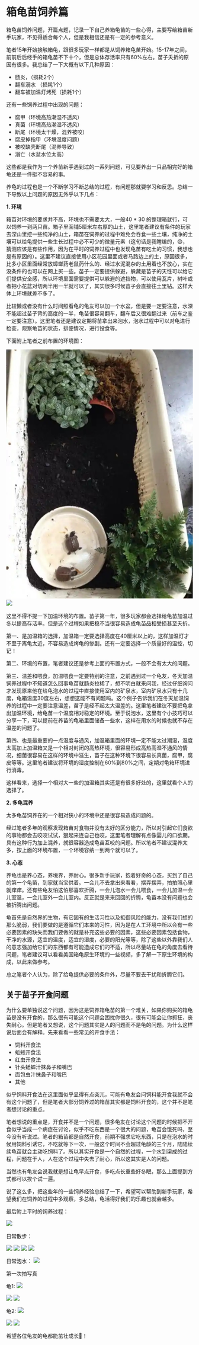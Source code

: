 # 箱龟苗饲养篇

<page-tags text="发布于：2021-09-11"></page-tags>

箱龟苗饲养问题，开篇点题，记录一下自己养箱龟苗的一些心得，主要写给箱苗新手玩家，不见得适合每个人，但是我相信还是有一定的参考意义。

笔者15年开始接触箱龟，跟很多玩家一样都是从饲养箱龟苗开始。15-17年之间，前前后后经手的箱龟苗不下十个，但是总体存活率只有60%左右。苗子夭折的原因有很多。我总结了一下大概有以下几种原因：

* 肠炎，（损耗2个）
* 翻车溺水 （损耗1个）
* 翻车被加温灯烤死（损耗1个）

还有一些饲养过程中出现的问题：

* 腐甲（环境高热潮湿不透风）
* 真菌（环境高热潮湿不透风）
* 断尾（环境太干燥，混养被咬）
* 腐皮掉指甲（环境湿度问题）
* 被咬缺壳断尾（混养导致）
* 溺亡（水盆水位太高）

这些都是我作为一个养苗新手遇到过的一系列问题，可见要养出一只品相完好的箱龟还是一件挺不容易的事。

养龟的过程也是一个不断学习不断总结的过程，有问题那就要学习和反思。总结一下导致以上问题的原因无外乎以下几点：

**1. 环境**

箱苗对环境的要求并不高，环境也不需要太大，一般40 * 30 的整理箱就行，可以饲养一到两只苗。箱子里面铺5厘米左右厚的山土，这里笔者建议有条件的玩家去深山里挖一些纯净的山土，箱苗在饲养的过程中难免会吞食一些土壤，纯净的土壤可以给龟提供一些生长过程中必不可少的微量元素（这句话是我瞎编的，😄，猜测应该是有些作用，因为在平时的饲养过程中也发现龟苗有吃土的习惯，我想也是有原因的）。这里不建议直接使用小区花园里面或者马路边上的土，原因很多，比多小区里面经常放蟑螂药老鼠药什么的、经过水泥混杂的土用着也不放心，实在没条件的也可以在网上买一些。苗子一定要提供躲避，躲藏是苗子的天性可以给它们提供安全感，所以环境里面需要提供可以躲避的遮挡物，可以使用瓦片，树叶或者把小花盆对切两半用一半就可以了，其实很多时候苗子会直接往土里钻。这样大体上环境就差不多了。

比较懒或者没有什么时间照看龟的龟友可以加一个水盆，但是要一定要注意，水深不能超过苗子背的高度的一半，龟苗很容易翻车，翻车后又很难翻过来（前车之鉴一定要注意）。这里笔者还是建议定期将苗拿出来泡水，泡水过程中可以对龟进行检查，观察龟苗的状态，排便情况，进行投食等。

下面附上笔者之前布置的环境图：

<image-container>
 <img src="./WechatIMG96.jpeg"/>
</image-container>
<image-description text="2015年的老图，已经糊得看不清楚了，😂"/>

<image-container>
  <img preview="0" src="http://wangleant.com/turtle-source/IMG_20210911_856691631370538_.pic_hd.jpg"/>
</image-container>
<image-description text="最近布置的养苗环境"/>

这里不得不提一下加温环境的布置。苗子第一年，很多玩家都会选择给龟苗加温过冬以提高存活率。但是这个过程如果把稳不当很容易造成龟苗品相受损甚至夭折。

第一、是加温箱的选择，加温箱一定要选择高度在40厘米以上的，这样加温灯才不至于离龟太近，不容易造成烤龟的惨剧。还有一定要选择一个质量好的温控，切记！

第二、环境的布置，笔者建议还是参考上面的布置方式，一般不会有太大的问题。

第三、温差和喂食，加温喂食一定要特别的注意，之前遇到过一个龟友，冬天加温饲养过程中不知道怎么回事龟苗就肠炎拉稀了，想不明白就来问我，经过仔细询问才发现原来他在给龟泡水的过程中直接使用室内的矿泉水，室内矿泉水只有十几度，龟箱温度30度左右，想想这能不有问题吗。这个例子告诉我们在冬天加温饲养的过程中一定要注意温差，苗子是经不起太大温差的。这里笔者建议不要把龟拿出加温环境，给龟苗一个温度相对稳定的环境。至于说泡水，这里有个小技巧可以分享一下，可以提前在养苗的龟箱里面储备一些水，这样在用水的时候也就不存在温差的问题了。

第四、也是最重要的一点湿度与通风，加温箱里面的环境一定不能太过潮湿，湿度太高加上加温箱又是一个相对封闭的高热环境，很容易形成高热高湿不通风的情况，细菌很容易在这样的环境中滋生，苗子在这种环境下很容易长真菌，腐甲，腐皮等等。这里笔者建议将环境的湿度控制在60%到80%之间，定期对龟箱环境进行消毒。

这样看来，选择一个相对大一些的加温箱其实还是有很多好处的，这里就看个人的选择了。

**2. 多龟混养**

太多龟苗饲养在的一个相对狭小的环境中还是很容易造成问题的。

经过笔者多年的观察发现箱苗对食物并没有太好的区分能力，所以对引起它们食欲的事物都会去咬咬试试，狠起来连自己也咬，这里笔者理解有点像婴儿的口欲期。具有这种行为加上混养，就很容器造成龟苗互咬的问题。所以笔者不建议混养太多，按上面的环境布置，一个环境容纳一到两个就可以了。

**3. 心态**

养龟也是养心态，养境界，养耐心。很多新手玩家，抱着好奇的心态，买到了自己的第一个龟苗，到家就当宝供着。一会儿不去拿出来看看，摆弄摆弄，拍拍照心里就痒痒。还有些龟友怕这怕那喜欢折腾，一会儿泡水一会儿喂食，一会儿加温一会儿室温，一会儿室外一会儿室内。反正就是来来回回的折腾，龟苗本没有问题也会被折腾出问题。

龟首先是自然界的生物，有它固有的生活习性以及抵御风险的能力，没有我们想的那么脆弱，我们要做的是遵循它们本来的习性，因为是在人工环境中所以会有一些必要因素的缺失而我们要做的就是补充这些必要的因素，这些必要因素包括食物，干净的水源，适宜的温度，适宜的湿度，必要的阳光等等，除了这些以外靠我们人的意志强加给它们的东西都有可能造成它们的不适，所以尽量站在龟的角度去看待问题，笔者建议可以看看美国箱龟原生环境的一些视频，多了解一下原生环境的构成，以此来做参考。

总之笔者个人认为，除了给龟提供必要的条件外，尽量不要去干扰和折腾它们。

## 关于苗子开食问题

为什么要单独说这个问题，因为这是饲养箱龟苗的第一个难关，如果你购买的箱龟苗是没有开食的，那么很有可能这个问题会困扰你很久，很有可能会让你抓狂，丧失耐心。但是笔者又想说，这个问题其实是人的问题而不是龟的问题。为什么这样说后面会有解释。先来看看一些常见的开食手法：

* 饲料开食法
* 蚯蚓开食法
* 红虫开食法
* 针头蟋蟀汁抹鼻子和嘴巴
* 面包虫汁抹鼻子和嘴巴
* 其他

似乎饲料开食法在这里面似乎显得有点突兀，可能有龟友会问饲料能开食我就不会有这个问题了，但是笔者大部分饲养过的箱苗其实都是饲料开食的，这个并不是笔者想讨论的重点。

笔者想说的重点是，开食并不是一个问题，很多龟友在讨论这个问题的时候把不开食似乎当成一个病症在讨论，似乎不吃东西是一个很大的问题，龟苗会饿死吗，至今没有听说过。笔者的箱苗都是自然开食，前期不强求它吃东西，只是在泡水的时候用饲料引诱它，不吃就等下一次，一般这个时间不会超过龟龄的三个月，陆陆续续龟苗就会主动吃饲料了。所以其实开食是一个自然的过程，一个水到渠成的过程，问题在于人，人在这个过程中失去了耐心，所以这其实是人的问题。

当然也有龟友会说我就是想让龟早点开食，多吃点长重些好冬眠，那么上面提到方式都可以挨个试一遍。

<video-container>
  <source src="http://wangleant.com/turtle-source/VID_20210911_074017.mp4"/>
</video-container>
<image-description text="这两个苗子从出壳到开食差不多也有两个月的时间"/>

说了这么多，把这些年的一些饲养经验总结了一下，希望可以帮助到新手玩家，希望我们在饲养的过程中多观察，多总结，龟活得好我们的乐趣也就会越多。

最后附上平时的饲养过程：

<image-container>
  <img preview="0" src="http://wangleant.com/turtle-source/IMG_20210911_856541631370520_.pic_hd.jpg"/>
</image-container>
<image-description text="这个环境还是能给他们相当的安全感看得出他们很喜欢的"/>

日常散步：

<image-container>
  <img preview="0" src="http://wangleant.com/turtle-source/IMG_20210911_856511631370515_.pic_hd.jpg"/>
</image-container>
<image-container>
  <img preview="0" src="http://wangleant.com/turtle-source/IMG_20210911_856861631370566_.pic_hd.jpg"/>
</image-container>

<image-container>
  <img preview="0" src="http://wangleant.com/turtle-source/IMG_20210911_856941631370575_.pic_hd.jpg"/>
</image-container>

<image-container>
  <img preview="0" src="http://wangleant.com/turtle-source/IMG_20210911_857071631370955_.pic_hd.jpg"/>
</image-container>

日常泡水：
<image-container>
  <img preview="0" src="http://wangleant.com/turtle-source/IMG_20210911_856671631370536_.pic_hd.jpg"/>
</image-container>

第一次拍写真

龟1:
<image-container>
  <img preview="0" src="http://wangleant.com/turtle-source/IMG_20210911_856751631370547_.pic_hd.jpg"/>
</image-container>

<image-container>
  <img preview="0" src="http://wangleant.com/turtle-source/IMG_20210911_856771631370549_.pic_hd.jpg"/>
</image-container>

<image-container>
  <img preview="0" src="http://wangleant.com/turtle-source/IMG_20210911_856801631370552_.pic_hd.jpg"/>
</image-container>

龟2:
<image-container>
  <img preview="0" src="http://wangleant.com/turtle-source/IMG_20210911_856811631370553_.pic_hd.jpg"/>
</image-container>

<image-container>
  <img preview="0" src="http://wangleant.com/turtle-source/IMG_20210911_856831631370563_.pic_hd.jpg"/>
</image-container>
<image-container>
  <img preview="0" src="http://wangleant.com/turtle-source/IMG_20210911_856841631370564_.pic_hd.jpg"/>
</image-container>

希望各位龟友的龟都能茁壮成长🎉！
